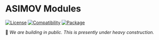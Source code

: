 # ASIMOV Modules

[![License](https://img.shields.io/badge/license-Public%20Domain-blue.svg)](https://unlicense.org)
[![Compatibility](https://img.shields.io/badge/ruby-3.2%2B-blue)](https://endoflife.date/ruby)
[![Package](https://img.shields.io/gem/v/asimov-modules)](https://rubygems.org/gems/asimov-modules)

🚧 _We are building in public. This is presently under heavy construction._
